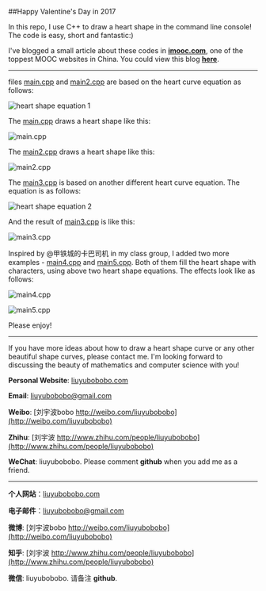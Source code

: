 ##Happy Valentine's Day in 2017

In this repo, I use C++ to draw a heart shape in the command line console! The code is easy, short and fantastic:)

I've blogged a small article about these codes in [**imooc.com**](http://www.imooc.com), one of the toppest MOOC websites in China. You could view this blog [**here**](http://www.imooc.com/article/16359).

---

files [main.cpp](https://github.com/liuyubobobo/heart-curve-cplusplus/blob/master/main.cpp) and [main2.cpp](https://github.com/liuyubobobo/heart-curve-cplusplus/blob/master/main2.cpp) are based on the heart curve equation as follows:

![heart shape equation 1](https://github.com/liuyubobobo/heart-curve-cplusplus/blob/master/Resources/heart1-equation.jpg?raw=true)

The [main.cpp](https://github.com/liuyubobobo/heart-curve-cplusplus/blob/master/main.cpp) draws a heart shape like this:

![main.cpp](https://github.com/liuyubobobo/heart-curve-cplusplus/blob/master/Resources/heart-1.png?raw=true)

The [main2.cpp](https://github.com/liuyubobobo/heart-curve-cplusplus/blob/master/main2.cpp) draws a heart shape like this:

![main2.cpp](https://github.com/liuyubobobo/heart-curve-cplusplus/blob/master/Resources/heart-2.png?raw=true)

The [main3.cpp](https://github.com/liuyubobobo/heart-curve-cplusplus/blob/master/main3.cpp) is based on another different heart curve equation. The equation is as follows:

![heart shape equation 2](https://github.com/liuyubobobo/heart-curve-cplusplus/blob/master/Resources/heart2-equation.jpg?raw=true)

And the result of [main3.cpp](https://github.com/liuyubobobo/heart-curve-cplusplus/blob/master/main3.cpp) is like this:

![main3.cpp](https://github.com/liuyubobobo/heart-curve-cplusplus/blob/master/Resources/heart-3.png?raw=true) 

Inspired by @甲铁城的卡巴司机 in my class group, I added two more examples - [main4.cpp](https://github.com/liuyubobobo/heart-curve-cplusplus/blob/master/main4.cpp) and [main5.cpp](https://github.com/liuyubobobo/heart-curve-cplusplus/blob/master/main5.cpp). Both of them fill the heart shape with characters, using above two heart shape equations. The effects look like as follows:

![main4.cpp](https://github.com/liuyubobobo/heart-curve-cplusplus/blob/master/Resources/heart-4.png?raw=true)

![main5.cpp](https://github.com/liuyubobobo/heart-curve-cplusplus/blob/master/Resources/heart-5.png?raw=true)

Please enjoy!

---

If you have more ideas about how to draw a heart shape curve or any other beautiful shape curves, please contact me. I'm looking forward to discussing the beauty of mathematics and computer science with you!

**Personal Website**: [liuyubobobo.com](http://liuyubobobo.com)

**Email**: [liuyubobobo@gmail.com](mailto:liuyubobobo@gmail.com)

**Weibo**: [刘宇波bobo http://weibo.com/liuyubobobo](http://weibo.com/liuyubobobo)

**Zhihu**: [刘宇波 http://www.zhihu.com/people/liuyubobobo](http://www.zhihu.com/people/liuyubobobo)

**WeChat**: liuyubobobo. Please comment **github** when you add me as a friend.

---

**个人网站**：[liuyubobobo.com](http://liuyubobobo.com)

**电子邮件**：[liuyubobobo@gmail.com](mailto:liuyubobobo@gmail.com)

**微博**: [刘宇波bobo http://weibo.com/liuyubobobo](http://weibo.com/liuyubobobo)

**知乎**: [刘宇波 http://www.zhihu.com/people/liuyubobobo](http://www.zhihu.com/people/liuyubobobo)

**微信**: liuyubobobo. 请备注 **github**.
